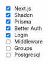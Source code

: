 - [x] Next.js
- [x] Shadcn
- [x] Prisma
- [x] Better Auth
- [x] Login
- [ ] Middleware
- [ ] Groups
- [ ] Postgresql
